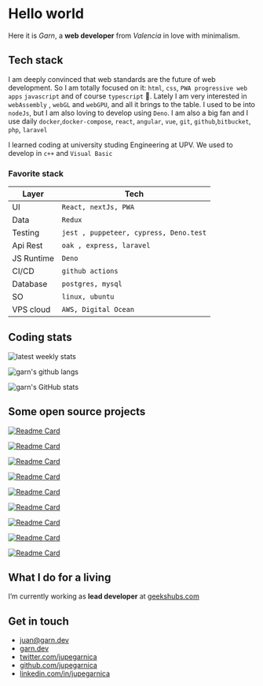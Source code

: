 # Hello world

Here it is _Garn_, a **web developer** from _Valencia_ in love with minimalism.


## Tech stack

I am deeply convinced that web standards are the future of web development. So I
am totally focused on it: `html`, `css`, `PWA progressive web apps` `javascript`
and of course `typescript` 💛. Lately I am very interested in `webAssembly` ,
`webGL` and `webGPU`, and all it brings to the table. I used to be into
`nodeJs`, but I am also loving to develop using `Deno`. I am also a big fan and
I use daily `docker`,`docker-compose`, `react`, `angular`, `vue`, `git`,
`github`,`bitbucket`, `php`, `laravel`


I learned coding at university studing Engineering at UPV. We used to develop in
`c++` and `Visual Basic`

### Favorite stack

| Layer      | Tech                                   |
| ---------- | -------------------------------------- |
| UI         | `React, nextJs, PWA`                   |
| Data       | `Redux`                                |
| Testing    | `jest , puppeteer, cypress, Deno.test` |
| Api Rest   | `oak , express, laravel`               |
| JS Runtime | `Deno`                                 |
| CI/CD      | `github actions`                       |
| Database   | `postgres, mysql`                      |
| SO         | `linux, ubuntu`                        |
| VPS cloud  | `AWS, Digital Ocean`                   |

<!-- ## Public projects

- **1996** (HTML, CSS): My first project was at 1996, using microsoft frontpage, develop an
  art exposition website for my father.

## Writings

## Videos

## Photography

## Github Stats -->

<!--
|                                                                                                                                                                    |                                                                                                                                                                              |     |
| ------------------------------------------------------------------------------------------------------------------------------------------------------------------ | ---------------------------------------------------------------------------------------------------------------------------------------------------------------------------- | --- |
| ![garn's GitHub stats](https://github-readme-stats.vercel.app/api?username=jupegarnica&show_icons=true&theme=dark&icon_color=fc0&bg_color=11191f&border_color=555) | ![garn's github langs](https://github-readme-stats.vercel.app/api/top-langs/?username=jupegarnica&layout=compact&langs_count=35&theme=dark&bg_color=11191f&border_color=555) |
| ![garn's wakatime stats](https://github-readme-stats.vercel.app/api/wakatime?username=@jupegarnica&theme=dark&bg_color=11191f&border_color=555)                    |                                                                                                                                                                              |
 -->


## Coding stats


<div class="stats grid-responsive">


![latest weekly stats](https://github-readme-stats.vercel.app/api/wakatime?username=jupegarnica&theme=dark&bg_color=11191f&border_color=555&custom_title=Latest%20week%20stats&layout=compact&langs_count=10)


![garn's github langs](https://github-readme-stats.vercel.app/api/top-langs/?username=jupegarnica&layout=compact&langs_count=10&theme=dark&bg_color=11191f&border_color=555)


![garn's GitHub stats](https://github-readme-stats.vercel.app/api?username=jupegarnica&show_icons=true&theme=dark&icon_color=fc0&bg_color=11191f&border_color=555)

</div>

## Some open source projects


<div class="projects grid-responsive">

[![Readme Card](https://github-readme-stats.vercel.app/api/pin/?username=jupegarnica&repo=mock-api&show_icons=true&theme=dark&icon_color=fc0&bg_color=11191f&border_color=555)](https://github.com/jupegarnica/mock-api)

[![Readme Card](https://github-readme-stats.vercel.app/api/pin/?username=jupegarnica&repo=garn-validator&show_icons=true&theme=dark&icon_color=fc0&bg_color=11191f&border_color=555)](https://github.com/jupegarnica/garn-validator)

[![Readme Card](https://github-readme-stats.vercel.app/api/pin/?username=jupegarnica&repo=garn-exec&show_icons=true&theme=dark&icon_color=fc0&bg_color=11191f&border_color=555)](https://github.com/jupegarnica/garn-exec)

[![Readme Card](https://github-readme-stats.vercel.app/api/pin/?username=jupegarnica&repo=garn-yaml&show_icons=true&theme=dark&icon_color=fc0&bg_color=11191f&border_color=555)](https://github.com/jupegarnica/garn-yaml)

[![Readme Card](https://github-readme-stats.vercel.app/api/pin/?username=jupegarnica&repo=garn-monitoring&show_icons=true&theme=dark&icon_color=fc0&bg_color=11191f&border_color=555)](https://github.com/jupegarnica/garn-monitoring)

[![Readme Card](https://github-readme-stats.vercel.app/api/pin/?username=jupegarnica&repo=rules-store&show_icons=true&theme=dark&icon_color=fc0&bg_color=11191f&border_color=555)](https://github.com/jupegarnica/rules-store)

[![Readme Card](https://github-readme-stats.vercel.app/api/pin/?username=jupegarnica&repo=asdfasdf.js&show_icons=true&theme=dark&icon_color=fc0&bg_color=11191f&border_color=555)](https://github.com/jupegarnica/asdfasdf.js)

[![Readme Card](https://github-readme-stats.vercel.app/api/pin/?username=jupegarnica&repo=garn-static&show_icons=true&theme=dark&icon_color=fc0&bg_color=11191f&border_color=555)](https://github.com/jupegarnica/garn-static)

[![Readme Card](https://github-readme-stats.vercel.app/api/pin/?username=jupegarnica&repo=spyObject&show_icons=true&theme=dark&icon_color=fc0&bg_color=11191f&border_color=555)](https://github.com/jupegarnica/spyObject)

</div>
<!--
[![wakatime](https://wakatime.com/badge/user/6acd2f00-f849-4fe9-8df5-509278e123c6.svg?style=flat)](https://wakatime.com/@6acd2f00-f849-4fe9-8df5-509278e123c6) -->


## What I do for a living

I’m currently working as **lead developer** at [geekshubs.com](https://geekshubs.com)

## Get in touch

- [juan@garn.dev](mailto:juan@garn.dev)
- [garn.dev](https://garn.dev)
- [twitter.com/jupegarnica](https://twitter.com/jupegarnica)
- [github.com/jupegarnica](https://github.com/jupegarnica)
- [linkedin.com/in/jupegarnica](https://www.linkedin.com/in/jupegarnica)
